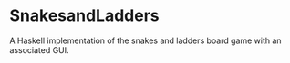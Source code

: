 # SnakesandLadders
A Haskell implementation of the snakes and ladders board game with an associated GUI.
